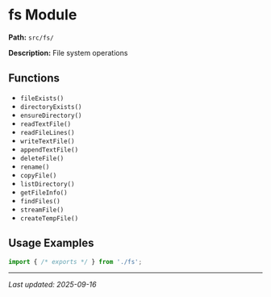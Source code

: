 # fs Module

**Path:** `src/fs/`

**Description:** File system operations

## Functions

- `fileExists()`
- `directoryExists()`
- `ensureDirectory()`
- `readTextFile()`
- `readFileLines()`
- `writeTextFile()`
- `appendTextFile()`
- `deleteFile()`
- `rename()`
- `copyFile()`
- `listDirectory()`
- `getFileInfo()`
- `findFiles()`
- `streamFile()`
- `createTempFile()`

## Usage Examples

```typescript
import { /* exports */ } from './fs';
```

---

*Last updated: 2025-09-16*
